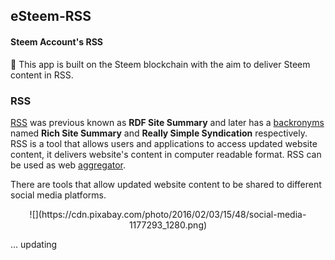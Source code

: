 ## eSteem-RSS
#### Steem Account's RSS
💐 This app is built on the Steem blockchain with the aim to deliver Steem content in RSS.

### RSS
[RSS](https://en.wikipedia.org/wiki/RSS) was previous known as **RDF Site Summary** and later has a [backronyms](https://en.wikipedia.org/wiki/Backronym) named **Rich Site Summary** and **Really Simple Syndication** respectively. RSS is a tool that allows users and applications to access updated website content, it delivers website's content in computer readable format. RSS can be used as web [aggregator](https://en.m.wikipedia.org/wiki/News_aggregator).

There are tools that allow updated website content to be shared to different social media platforms. 

<center>![](https://cdn.pixabay.com/photo/2016/02/03/15/48/social-media-1177293_1280.png)</center>

… updating